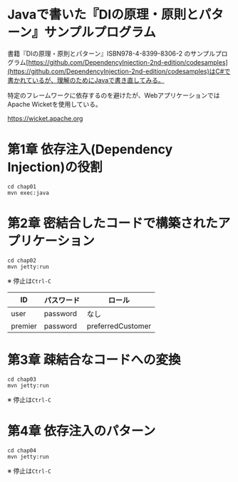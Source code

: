 Javaで書いた『DIの原理・原則とパターン』サンプルプログラム
====

書籍『DIの原理・原則とパターン』ISBN978-4-8399-8306-2 のサンプルプログラム[https://github.com/DependencyInjection-2nd-edition/codesamples](https://github.com/DependencyInjection-2nd-edition/codesamples)はC#で書かれているが、理解のためにJavaで書き直してみる。

特定のフレームワークに依存するのを避けたが、WebアプリケーションではApache Wicketを使用している。

https://wicket.apache.org

# 第1章 依存注入(Dependency Injection)の役割

```shell
cd chap01
mvn exec:java
```

# 第2章 密結合したコードで構築されたアプリケーション

```shell
cd chap02
mvn jetty:run
```

※ 停止は```Ctrl-C```

|ID | パスワード | ロール|
----|------------|--------
|user|password|なし|
|premier|password|preferredCustomer|

# 第3章 疎結合なコードへの変換

```shell
cd chap03
mvn jetty:run
```

※ 停止は```Ctrl-C```

# 第4章 依存注入のパターン
```shell
cd chap04
mvn jetty:run
```

※ 停止は```Ctrl-C```

